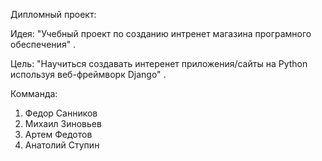 Дипломный проект:

Идея: "Учебный проект по созданию интренет магазина програмного обеспечения" .

Цель: "Научиться создавать интеренет приложения/сайты на Python используя веб-фреймворк Django" .

Комманда: 

1) Федор Санников  
2) Михаил Зиновьев
3) Артем Федотов
4) Анатолий Ступин